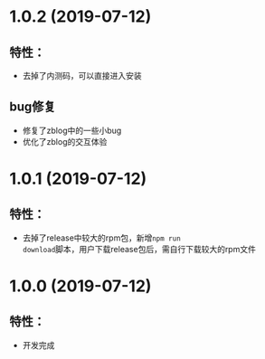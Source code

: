 # 1.0.2 (2019-07-12)

## 特性：

* 去掉了内测码，可以直接进入安装

## bug修复

* 修复了zblog中的一些小bug
* 优化了zblog的交互体验

# 1.0.1 (2019-07-12)

## 特性：

* 去掉了release中较大的rpm包，新增<code>npm run download</code>脚本，用户下载release包后，需自行下载较大的rpm文件

# 1.0.0 (2019-07-12)

## 特性：

* 开发完成